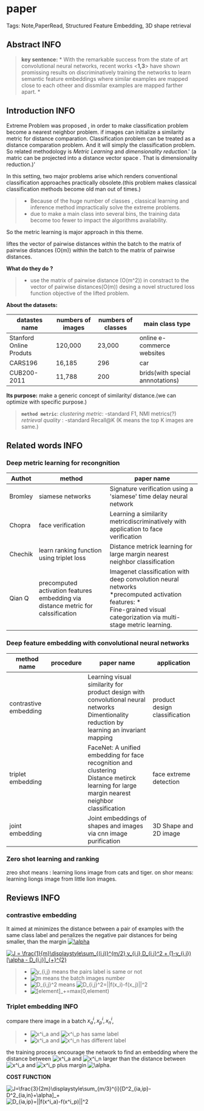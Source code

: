 # paper
Tags: Note,PaperRead, Structured Feature Embedding, 3D shape retrieval
## Abstract INFO
>  **key sentence:** * With the remarkable success from the state of art convolutional neural networks, recent works <**1,3**> have shown promissing results on discriminatively training the networks to learn semantic feature embeddings where similar examples are mapped close to each otheer and dissmilar examples are mapped farther apart. *


## Introduction INFO
Extreme Problem was proposed , in order to make classification problem become a nearest neighbor problem.
if images can initialize a similarity metric for distance comparation. Classification problem can be treated as a distance comparation problem. And it will simply the classification problem. So related methodology is *Metric Learning* and *dimensionality reduction*.' (a matric can be projected into a distance vector space . That is dimensionality reduction.)'

In this setting, two major problems arise which renders conventional classification approaches practically obsolete.(this problem makes classical classification methods become old man out of times.)
> - Because of the huge number of classes , classical learning and inference method impracticaliy solve the extreme problems.
> - due to make a main class into several bins, the training data become too fewer to impact the algorithms availability.


So the metric learning is major approach in this theme.

liftes the vector of pairwise distances within the batch to the matrix of pairwise distances (O(m)) within the batch to the matrix of pairwise distances.

**What do they do ?**
> - use the matrix of pairwise distance (O(m^2)) in constract to the vector of pairwise distances(O(m))
> desing a novel structured loss function objective of the lifted problem.

**About the datasets:**

|  datastes name    | numbers of images    |   numbers of classes  | main class type | 
| --- | --- | --- | --- |
| Stanford Online Produts    |  120,000   | 23,000    | online e-commerce websites |
|  CARS196   | 16,185    |  296    | car |
|  CUB200-2011   |  11,788   | 200    |brids(with special annnotations)|

**Its purpose:**
make a generic concept of similarity/ distance.(we can optimize with specific purpose.)

> **`method metric`**:
> *clustering metric*: -standard F1, NMI metrics(?) 
> *retrieval quality* : -standard Recall@K (K means the top K images are  same.)

## Related words INFO
### Deep metric learning for recongnition

|  Authot  |   method  | paper name    |
| --- | --- | --- |
|  Bromley   |   siamese networks  | Signature verification using a 'siamese' time delay neural network    |
|   Chopra  | face verification    | Learning a similarity metricdiscriminatively with application to face verification    |
|  Chechik   |  learn ranking function using triplet loss | Distance metrick learning for large margin nearest neighbor classification |
|   Qian Q  | precomputed activation features embedding via distance metric for calssification |  Imagenet classification with deep convolution neural networks <br>  *precomputed activation features: * <br> Fine-grained visual categorization via multi-stage metric learning. |

### Deep feature embedding with convolutional neural networks

|   method name | procedure  |paper name   | application|
| --- | --- | --- | --- |
| contrastive embedding |     | Learning visual similarity for product design with convolutional neural networks<br>Dimentionality reduction by learning an invariant mapping |product design classification |
| triplet embedding |     | FaceNet: A unified embedding for face recognition and clustering<br> Distance metirck learning for large margin nearest neighbor classification |face extreme detection|
| joint embedding |  | Joint embeddings of shapes and images via cnn image purification |3D Shape and 2D image |
### Zero shot learning and ranking

zreo shot means : learning lions image from cats and tiger.
on shor means: learning liongs image from little lion images.

## Reviews INFO
### contrastive embedding
It aimed at minimizes the distance between  a pair of examples with the same class label and penalizes the negative pair distances for being smaller, than the margin <a href="http://www.codecogs.com/eqnedit.php?latex=\alpha" target="_blank"><img src="http://latex.codecogs.com/gif.latex?\alpha" title="\alpha" /></a>

<a href="http://www.codecogs.com/eqnedit.php?latex=J&space;=&space;\frac{1}{m}\displaystyle\sum_{(i,j)}^{m/2}&space;y_{i,j}&space;D_{i,j}^2&space;&plus;&space;(1-y_{i,j})[\alpha&space;-&space;D_{i,j}]_{&plus;}^{2}" target="_blank"><img src="http://latex.codecogs.com/gif.latex?J&space;=&space;\frac{1}{m}\displaystyle\sum_{(i,j)}^{m/2}&space;y_{i,j}&space;D_{i,j}^2&space;&plus;&space;(1-y_{i,j})[\alpha&space;-&space;D_{i,j}]_{&plus;}^{2}" title="J = \frac{1}{m}\displaystyle\sum_{(i,j)}^{m/2} y_{i,j} D_{i,j}^2 + (1-y_{i,j})[\alpha - D_{i,j}]_{+}^{2}" /></a>


>- <img src="http://latex.codecogs.com/gif.latex?y_{i,j}" title="y_{i,j}" /> means the pairs label is same or not
>-  <img src="http://latex.codecogs.com/gif.latex?m" title="m" /> means the batch images number
> - <img src="http://latex.codecogs.com/gif.latex?D_{i,j}^2" title="D_{i,j}^2" /> means <img src="http://latex.codecogs.com/gif.latex?D_{i,j}^2=||f(x_i)-f(x_j)||^2" title="D_{i,j}^2=||f(x_i)-f(x_j)||^2" /> 
> - <img src="http://latex.codecogs.com/gif.latex?[element]_+=max(0,element)" title="[element]_+=max(0,element)" /> 

### Triplet embedding INFO

compare there image in a batch ${x^i_a, x^i_p, x^i_n}$,
> - <img src="http://latex.codecogs.com/gif.latex?x^i_a" title="x^i_a" /> and <img src="http://latex.codecogs.com/gif.latex?x^i_p" title="x^i_p" /> has same label
> - <img src="http://latex.codecogs.com/gif.latex?x^i_a" title="x^i_a" /> and <img src="http://latex.codecogs.com/gif.latex?x^i_n" title="x^i_n" /> has different label

the training process encourage the network to find an embedding where the distance between <img src="http://latex.codecogs.com/gif.latex?x^i_a" title="x^i_a" /> and <img src="http://latex.codecogs.com/gif.latex?x^i_n" title="x^i_n" /> larger than the distance between <img src="http://latex.codecogs.com/gif.latex?x^i_a" title="x^i_a" /> and <img src="http://latex.codecogs.com/gif.latex?x^i_p" title="x^i_p" /> plus margin <img src="http://latex.codecogs.com/gif.latex?\alpha" title="\alpha" />.

**COST FUNCTION**

<img src="http://latex.codecogs.com/gif.latex?J=\frac{3}{2m}\displaystyle\sum_{m/3}^{i}[D^2_{ia,ip}-D^2_{ia,in}+\alpha]_+" title="J=\frac{3}{2m}\displaystyle\sum_{m/3}^{i}[D^2_{ia,ip}-D^2_{ia,in}+\alpha]_+" />
<img src="http://latex.codecogs.com/gif.latex?D_{ia,ip}=||f(x^i_a)-f(x^i_p)||^2" title="D_{ia,ip}=||f(x^i_a)-f(x^i_p)||^2" />

